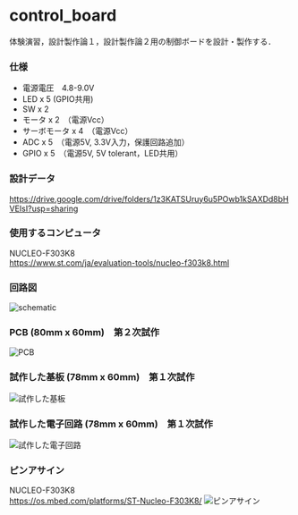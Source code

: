 # control_board

体験演習，設計製作論１，設計製作論２用の制御ボードを設計・製作する．

### 仕様
- 電源電圧　4.8-9.0V
- LED x 5 (GPIO共用)
- SW x 2 
- モータ x 2　（電源Vcc）
- サーボモータ x 4　（電源Vcc）
- ADC x 5　（電源5V, 3.3V入力，保護回路追加）
- GPIO x 5　（電源5V, 5V tolerant，LED共用）

### 設計データ
https://drive.google.com/drive/folders/1z3KATSUruy6u5POwb1kSAXDd8bHVEIsI?usp=sharing

### 使用するコンピュータ
NUCLEO-F303K8  
https://www.st.com/ja/evaluation-tools/nucleo-f303k8.html

### 回路図
![schematic](https://user-images.githubusercontent.com/5755200/76876321-1d68d400-68b5-11ea-8c4b-60103e7d5fce.png)

### PCB (80mm x 60mm)　第２次試作
![PCB](https://user-images.githubusercontent.com/5755200/77709650-240eee00-700f-11ea-80ff-068650c9eb33.png)

### 試作した基板 (78mm x 60mm)　第１次試作
![試作した基板](https://user-images.githubusercontent.com/5755200/77500977-f05e8780-6e99-11ea-8044-f5561df626a3.jpg)

### 試作した電子回路 (78mm x 60mm)　第１次試作
![試作した電子回路](https://user-images.githubusercontent.com/5755200/77592671-0752b780-6f36-11ea-9e7c-c03a013f7922.jpg)

### ピンアサイン
NUCLEO-F303K8  
https://os.mbed.com/platforms/ST-Nucleo-F303K8/
![ピンアサイン](https://os.mbed.com/media/uploads/bcostm/nucleo_f303k8_2017_10_10.png)
